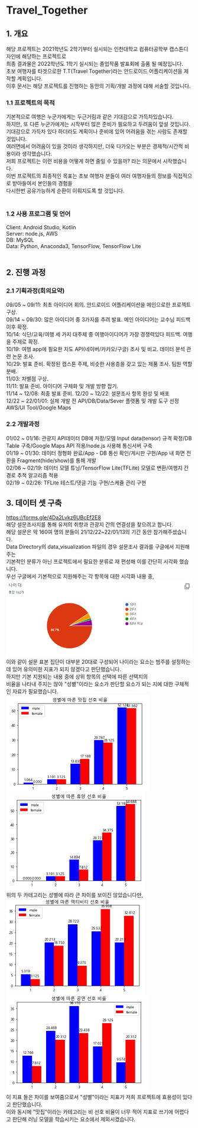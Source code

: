 # Travel_Together
## 1. 개요
해당 프로젝트는 2021학년도 2학기부터 실시되는 인천대학교 컴퓨터공학부 캡스톤디자인에 해당하는 프로젝트로  
최종 결과물은 2022학년도 1학기 실시되는 졸업작품 발표회에 출품 될 예정입니다.  
초보 여행자를 타겟으로한 T.T(Travel Together)라는 안드로이드 어플리케이션을 제작할 계획입니다.  
이후 문서는 해당 프로젝트를 진행하는 동안의 기획/개발 과정에 대해 서술할 것입니다.  
### 1.1 프로젝트의 목적
기본적으로 여행은 누군가에게는 두근거림과 같은 기대감으로 가득차있습니다.  
하지만, 또 다른 누군가에게는 시작부터 많은 준비가 필요하고 두려움이 앞설 것입니다.  
기대감으로 가득차 있다 하더라도 계획이나 준비에 있어 어려움을 겪는 사람도 존재할 것입니다.  
여러면에서 어려움이 있을 것이라 생각하지만, 더욱 다가오는 부분은 경제적/시간적 비용이라 생각했습니다.  
저희 프로젝트는 이런 비용을 어떻게 하면 줄일 수 있을까? 라는 의문에서 시작했습니다.  
이번 프로젝트의 최종적인 목표는 초보 여행자 분들이 여러 여행자들의 정보를 직접적으로 받아들여서 본인들의 경험을  
다시한번 공유가능하게 순환이 이뤄지도록 할 것입니다.  
<br/>
### 1.2 사용 프로그램 및 언어
Client: Android Studio, Kotlin  
Server: node.js, AWS  
DB: MySQL  
Data: Python, Anaconda3, TensorFlow, TensorFlow Lite  
<br/>
## 2. 진행 과정
### 2.1 기획과정(회의요약)   
09/05 ~ 09/11: 최초 아이디어 회의. 안드로이드 어플리케이션을 메인으로한 프로젝트 구상.   
09/14 ~ 09/30: 많은 아이디어 중 3가지를 추려 발표. 메인 아이디어는 교수님 피드백 이후 확정.   
10/14: 식단/교육/여행 세 가지 대주제 중 여행아이디어가 가장 경쟁력있다 피드백. 여행을 주제로 확정.   
10/19: 여행 app에 필요한 지도 API(네이버/카카오/구글) 조사 및 비교. 데이터 분석 관련 논문 조사.   
10/29: 발표 준비. 확정된 캡스톤 주제, 비슷한 사용층을 갖고 있는 제품 조사. 팀원 역할 분배.   
11/03: 차별점 구상.   
11/11: 발표 준비. 아이디어 구체화 및 개발 방향 잡기.   
11/14 ~ 12/08: 최종 발표 준비.
12/20 ~ 12/22: 설문조사 항목 완성 및 배포  
12/22 ~ 22/01/01: 실제 개발 전 API/DB/Data/Sever 플랫폼 및 개발 도구 선정  
AWS/UI Tool/Google Maps
<br/>
### 2.2 개발과정
01/02 ~ 01/16: 관광지 API데이터 DB에 저장/모델 Input data(tensor) 규격 확정/DB Table 구축/Google Maps API 적용/node.js 사용해 통신서버 구축  
01/19 ~ 01/30: 데이터 정형화 완료/App - DB 통신 확인/게시판 구현/App 내 화면 전환을 Fragment(hide/show)를 통해 개발  
02/06 ~ 02/19: 데이터 모델 튜닝/TensorFlow Lite(TFLite) 모델로 변환/여행지 간 경로 추적 알고리즘 적용  
02/19 ~ 02/26: TFLite 테스트/댓글 기능 구현/스케쥴 관리 구현  
## 3. 데이터 셋 구축
<https://forms.gle/4Da2Lvkz6UBcEf2E8>   
해당 설문조사지를 통해 유저의 취향과 관광지 간의 연결성을 찾으려고 합니다.  
해당 설문은 약 160여 명의 분들이 21/12/22~22/01/13의 기간 동안 참가해주셨습니다. <br/>
Data Directory의 data_visualization 파일의 경우 설문조사 결과를 구글에서 지원해주는   
기본적인 분류가 아닌 프로젝트에서 필요한 분류로 재 편성해 이를 간단히 시각화 했습니다.  <br/>
우선 구글에서 기본적으로 지원해주는 각 항목에 대한 시각화 내용 중,   
![survey_parti_ages](./markdown_images/survey_ages.png)  
이와 같이 설문 표본 집단이 대부분 20대로 구성되어 나이라는 요소는 범주를 설정하는데 있어 유의미한 지표가 되지 않겠다고 판단했습니다.  
하지만 기본 지원되는 내용 중에 상위 항목의 선택에 따른 선택지의   
비율을 나타내 주지는 않아 "성별"이라는 요소가 판단할 요소가 되는 지에 대한 구체적인 자료가 필요했습니다.  
![gender_restorant](./markdown_images/gender_eat.png) ![gender_rest](./markdown_images/gender_rest.png)  
위의 두 카테고리는 성별에 따라 큰 차이를 보이진 않았습니다만,   
![gender_activity](./markdown_images/gender_activity.png)![gender_perform](./markdown_images/gender_perform.png)  
이 지표 들은 차이를 보여줌으로서 "성별"이라는 지표가 저희 프로젝트에 효용성이 있다고 판단했습니다.  
이와 동시에 "맛집"이라는 카테고리는 비 선호 비율이 너무 적어 지표로 쓰기에 어렵다고 판단해 러닝 모델을 학습시키는 요소에서 제외시켰습니다.
